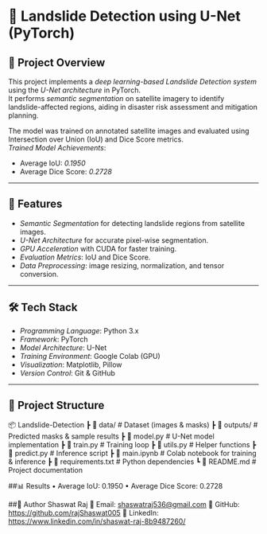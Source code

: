 # 🌋 Landslide Detection using U-Net (PyTorch)

## 📌 Project Overview
This project implements a *deep learning-based Landslide Detection system* using the *U-Net architecture* in PyTorch.  
It performs *semantic segmentation* on satellite imagery to identify landslide-affected regions, aiding in disaster risk assessment and mitigation planning.  

The model was trained on annotated satellite images and evaluated using Intersection over Union (IoU) and Dice Score metrics.  
*Trained Model Achievements*:  
- Average IoU: *0.1950*  
- Average Dice Score: *0.2728*  

---

## 🚀 Features
- *Semantic Segmentation* for detecting landslide regions from satellite images.
- *U-Net Architecture* for accurate pixel-wise segmentation.
- *GPU Acceleration* with CUDA for faster training.
- *Evaluation Metrics*: IoU and Dice Score.
- *Data Preprocessing*: image resizing, normalization, and tensor conversion.

---

## 🛠 Tech Stack
- *Programming Language*: Python 3.x
- *Framework*: PyTorch
- *Model Architecture*: U-Net
- *Training Environment*: Google Colab (GPU)
- *Visualization*: Matplotlib, Pillow
- *Version Control*: Git & GitHub

---

## 📂 Project Structure
📦 Landslide-Detection
┣ 📂 data/                  # Dataset (images & masks)
┣ 📂 outputs/               # Predicted masks & sample results
┣ 📜 model.py               # U-Net model implementation
┣ 📜 train.py               # Training loop
┣ 📜 utils.py               # Helper functions
┣ 📜 predict.py             # Inference script
┣ 📜 main.ipynb              # Colab notebook for training & inference
┣ 📜 requirements.txt        # Python dependencies
┗ 📜 README.md               # Project documentation

##📊 Results
	•	Average IoU: 0.1950
	•	Average Dice Score: 0.2728

##👤 Author
Shaswat Raj
📧 Email: shaswatraj536@gmail.com
🔗 GitHub: https://github.com/rajShaswat005
💼 LinkedIn: https://www.linkedin.com/in/shaswat-raj-8b9487260/
